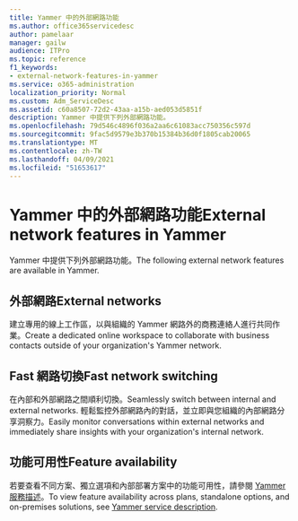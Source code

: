 ```yaml
---
title: Yammer 中的外部網路功能
ms.author: office365servicedesc
author: pamelaar
manager: gailw
audience: ITPro
ms.topic: reference
f1_keywords:
- external-network-features-in-yammer
ms.service: o365-administration
localization_priority: Normal
ms.custom: Adm_ServiceDesc
ms.assetid: c60a8507-72d2-43aa-a15b-aed053d5851f
description: Yammer 中提供下列外部網路功能。
ms.openlocfilehash: 79d546c4896f036a2aa6c61083acc750356c597d
ms.sourcegitcommit: 9fac5d9579e3b370b15384b36d0f1805cab20065
ms.translationtype: MT
ms.contentlocale: zh-TW
ms.lasthandoff: 04/09/2021
ms.locfileid: "51653617"
---
```

# <a name="external-network-features-in-yammer"></a><span data-ttu-id="cd067-103">Yammer 中的外部網路功能</span><span class="sxs-lookup"><span data-stu-id="cd067-103">External network features in Yammer</span></span>

<span data-ttu-id="cd067-104">Yammer 中提供下列外部網路功能。</span><span class="sxs-lookup"><span data-stu-id="cd067-104">The following external network features are available in Yammer.</span></span>
  
## <a name="external-networks"></a><span data-ttu-id="cd067-105">外部網路</span><span class="sxs-lookup"><span data-stu-id="cd067-105">External networks</span></span>

<span data-ttu-id="cd067-106">建立專用的線上工作區，以與組織的 Yammer 網路外的商務連絡人進行共同作業。</span><span class="sxs-lookup"><span data-stu-id="cd067-106">Create a dedicated online workspace to collaborate with business contacts outside of your organization's Yammer network.</span></span>
  
## <a name="fast-network-switching"></a><span data-ttu-id="cd067-107">Fast 網路切換</span><span class="sxs-lookup"><span data-stu-id="cd067-107">Fast network switching</span></span>

<span data-ttu-id="cd067-108">在內部和外部網路之間順利切換。</span><span class="sxs-lookup"><span data-stu-id="cd067-108">Seamlessly switch between internal and external networks.</span></span> <span data-ttu-id="cd067-109">輕鬆監控外部網路內的對話，並立即與您組織的內部網路分享洞察力。</span><span class="sxs-lookup"><span data-stu-id="cd067-109">Easily monitor conversations within external networks and immediately share insights with your organization's internal network.</span></span>
  
## <a name="feature-availability"></a><span data-ttu-id="cd067-110">功能可用性</span><span class="sxs-lookup"><span data-stu-id="cd067-110">Feature availability</span></span>

<span data-ttu-id="cd067-111">若要查看不同方案、獨立選項和內部部署方案中的功能可用性，請參閱 [Yammer 服務描述](yammer-service-description.md)。</span><span class="sxs-lookup"><span data-stu-id="cd067-111">To view feature availability across plans, standalone options, and on-premises solutions, see [Yammer service description](yammer-service-description.md).</span></span>